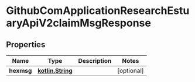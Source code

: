 # GithubComApplicationResearchEstuaryApiV2claimMsgResponse

## Properties
Name | Type | Description | Notes
------------ | ------------- | ------------- | -------------
**hexmsg** | [**kotlin.String**](.md) |  |  [optional]
